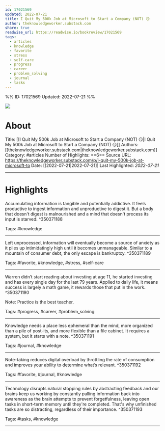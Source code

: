 ```yaml
---
id: 17021569
updated: 2022-07-21
title: I Quit My 500k Job at Microsoft to Start a Company (NOT) 😏
author: theknowledgeworker.substack.com
share: true
readwise_url: https://readwise.io/bookreview/17021569
tags:
  - articles
  - knowledge
  - favorite
  - stress
  - self-care
  - progress
  - career
  - problem_solving
  - journal
  - tasks
---
```


%%
ID: 17021569
Updated: 2022-07-21
%%

![]( https://readwise-assets.s3.amazonaws.com/static/images/article0.00998d930354.png)

# About
Title: [[I Quit My 500k Job at Microsoft to Start a Company (NOT) 😏|I Quit My 500k Job at Microsoft to Start a Company (NOT) 😏]]
Authors: [[theknowledgeworker.substack.com|theknowledgeworker.substack.com]]
Category: #articles
Number of Highlights: ==6==
Source URL: https://theknowledgeworker.substack.com/p/i-quit-my-500k-job-at-microsoft-to
Date: [[2022-07-21|2022-07-21]]
Last Highlighted: *2022-07-21*

---

# Highlights

Accumulating information is tangible and potentially addictive. It feels productive to ingest information and unproductive to digest it. But a body that doesn't digest is malnourished and a mind that doesn't process its input is starved. ^350371188

Tags: #knowledge

---
Left unprocessed, information will eventually become a source of anxiety as it piles up intimidatingly high until it becomes unmanageable. Similar to a mountain of consumer debt, the only escape is bankruptcy. ^350371189

Tags: #favorite, #knowledge, #stress, #self-care

---
Warren didn’t start reading about investing at age 11, he started investing and has every single day for the last 79 years. Applied to daily life, it means success is largely a math game, it rewards those that put in the work. ^350371190

Note: Practice is the best teacher.

Tags: #progress, #career, #problem_solving

---
Knowledge needs a place less ephemeral than the mind, more organized than a pile of post-its, and more flexible than a file cabinet. It requires a system, but it starts with a note. ^350371191

Tags: #journal, #knowledge

---
Note-taking reduces digital overload by throttling the rate of consumption and improves your ability to determine what’s relevant. ^350371192

Tags: #favorite, #journal, #knowledge

---
Technology disrupts natural stopping rules by abstracting feedback and our brains keep us working by constantly pulling information back into awareness as the brain attempts to prevent forgetfulness, leaving open tasks in short-term memory until they're completed. That's why unfinished tasks are so distracting, regardless of their importance. ^350371193

Tags: #tasks, #knowledge

---